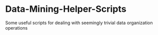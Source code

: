 # Data-Mining-Helper-Scripts
Some useful scripts for dealing with seemingly trivial data organization operations
